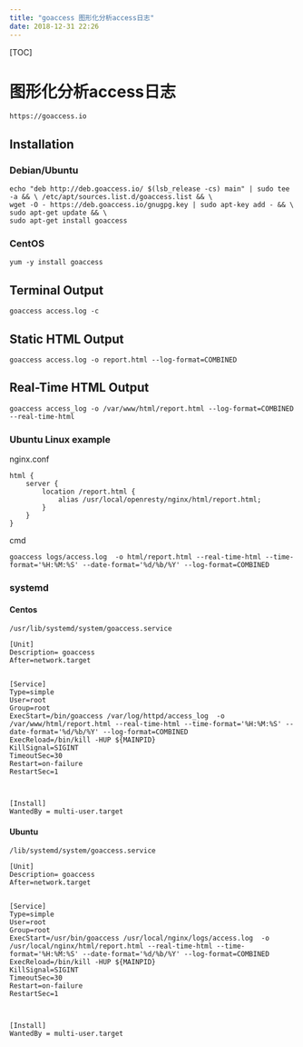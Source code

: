 ```yaml
---
title: "goaccess 图形化分析access日志"
date: 2018-12-31 22:26
---
```



[TOC]



# 图形化分析access日志

```
https://goaccess.io
```



## Installation

### Debian/Ubuntu

```
echo "deb http://deb.goaccess.io/ $(lsb_release -cs) main" | sudo tee -a && \ /etc/apt/sources.list.d/goaccess.list && \
wget -O - https://deb.goaccess.io/gnugpg.key | sudo apt-key add - && \
sudo apt-get update && \
sudo apt-get install goaccess
```



### CentOS

```
yum -y install goaccess
```



## Terminal Output

```
goaccess access.log -c
```



## Static HTML Output 

```
goaccess access.log -o report.html --log-format=COMBINED
```



## Real-Time HTML Output

```
goaccess access_log -o /var/www/html/report.html --log-format=COMBINED --real-time-html
```



### Ubuntu Linux example

nginx.conf

```
html {
    server {
        location /report.html {
            alias /usr/local/openresty/nginx/html/report.html;
        }
    }
}
```



cmd

```
goaccess logs/access.log  -o html/report.html --real-time-html --time-format='%H:%M:%S' --date-format='%d/%b/%Y' --log-format=COMBINED
```



### systemd

#### Centos

```
/usr/lib/systemd/system/goaccess.service
```



```
[Unit]
Description= goaccess
After=network.target


[Service]
Type=simple
User=root
Group=root
ExecStart=/bin/goaccess /var/log/httpd/access_log  -o /var/www/html/report.html --real-time-html --time-format='%H:%M:%S' --date-format='%d/%b/%Y' --log-format=COMBINED
ExecReload=/bin/kill -HUP ${MAINPID}
KillSignal=SIGINT
TimeoutSec=30
Restart=on-failure
RestartSec=1



[Install]
WantedBy = multi-user.target
```



#### Ubuntu

```
/lib/systemd/system/goaccess.service
```

```
[Unit]
Description= goaccess
After=network.target


[Service]
Type=simple
User=root
Group=root
ExecStart=/usr/bin/goaccess /usr/local/nginx/logs/access.log  -o /usr/local/nginx/html/report.html --real-time-html --time-format='%H:%M:%S' --date-format='%d/%b/%Y' --log-format=COMBINED
ExecReload=/bin/kill -HUP ${MAINPID}
KillSignal=SIGINT
TimeoutSec=30
Restart=on-failure
RestartSec=1



[Install]
WantedBy = multi-user.target
```

